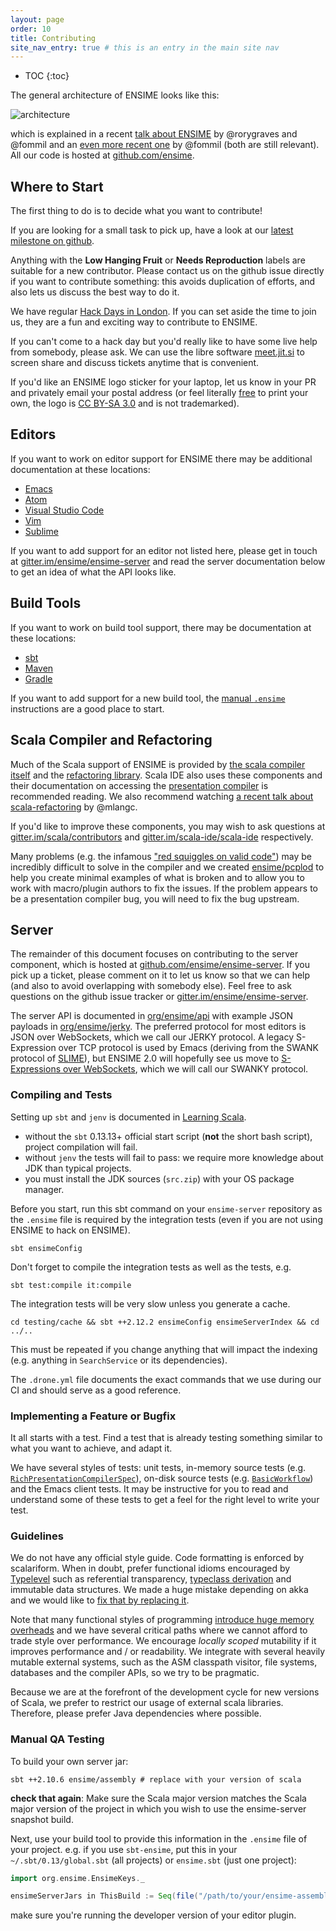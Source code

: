 ```yaml
---
layout: page
order: 10
title: Contributing
site_nav_entry: true # this is an entry in the main site nav
---
```


- TOC
{:toc}

The general architecture of ENSIME looks like this:

![architecture](http://ensime.org/talks/scalasphere16/images/architecture.png)

which is explained in a recent [talk about ENSIME](/talks/scalasphere16/) by @rorygraves and @fommil and an [even more recent one](/talks/scalasphere17/) by @fommil (both are still relevant). All our code is hosted at [github.com/ensime](https://github.com/ensime/).

## Where to Start

The first thing to do is to decide what you want to contribute!

If you are looking for a small task to pick up, have a look at our [latest milestone on github](https://github.com/ensime/ensime-server/milestone/9).

Anything with the **Low Hanging Fruit** or **Needs Reproduction** labels are suitable for a new contributor. Please contact us on the github issue directly if you want to contribute something: this avoids duplication of efforts, and also lets us discuss the best way to do it.

We have regular [Hack Days in London](http://hackthetower.co.uk/). If you can set aside the time to join us, they are a fun and exciting way to contribute to ENSIME.

If you can't come to a hack day but you'd really like to have some live help from somebody, please ask. We can use the libre software [meet.jit.si](https://meet.jit.si/) to screen share and discuss tickets anytime that is convenient.

If you'd like an ENSIME logo sticker for your laptop, let us know in your PR and privately email your postal address (or feel literally [free](http://www.gnu.org/philosophy/free-sw.en.html) to print your own, the logo is [CC BY-SA 3.0](https://creativecommons.org/licenses/by-sa/3.0/) and is not trademarked).


## Editors

If you want to work on editor support for ENSIME there may be additional documentation at these locations:

- [Emacs](/editors/emacs/contributing)
- [Atom](/editors/atom/contributing)
- [Visual Studio Code](/editors/vscode/contributing)
- [Vim](/editors/vim/contributing)
- [Sublime](/editors/sublime/contributing)

If you want to add support for an editor not listed here, please get in touch at [gitter.im/ensime/ensime-server](https://gitter.im/ensime/ensime-server) and read the server documentation below to get an idea of what the API looks like.


## Build Tools

If you want to work on build tool support, there may be documentation at these locations:

- [sbt](/build_tools/sbt#contributing)
- [Maven](/build_tools/maven#contributing)
- [Gradle](/build_tools/gradle#contributing)

If you want to add support for a new build tool, the [manual `.ensime`](/build_tools/manual) instructions are a good place to start.


## Scala Compiler and Refactoring

Much of the Scala support of ENSIME is provided by [the scala compiler itself](https://github.com/scala/scala) and the [refactoring library](https://github.com/scala-ide/scala-refactoring). Scala IDE also uses these components and their documentation on accessing the [presentation compiler](http://scala-ide.org/docs/dev/architecture/presentation-compiler.html#scalapresentationcompiler) is recommended reading. We also recommend watching [a recent talk about scala-refactoring](https://twitter.com/mlangc/status/697322490482315264) by @mlangc.

If you'd like to improve these components, you may wish to ask questions at [gitter.im/scala/contributors](https://gitter.im/scala/contributors) and [gitter.im/scala-ide/scala-ide](https://gitter.im/scala-ide/scala-ide) respectively.

Many problems (e.g. the infamous ["red squiggles on valid code"](https://github.com/ensime/ensime-server/issues/673)) may be incredibly difficult to solve in the compiler and we created [ensime/pcplod](https://github.com/ensime/pcplod) to help you create minimal examples of what is broken and to allow you to work with macro/plugin authors to fix the issues. If the problem appears to be a presentation compiler bug, you will need to fix the bug upstream.

## Server

The remainder of this document focuses on contributing to the server component, which is hosted at [github.com/ensime/ensime-server](https://github.com/ensime/ensime-server). If you pick up a ticket, please comment on it to let us know so that we can help (and also to avoid overlapping with somebody else). Feel free to ask questions on the github issue tracker or [gitter.im/ensime/ensime-server](https://gitter.im/ensime/ensime-server).

The server API is documented in [org/ensime/api](https://github.com/ensime/ensime-server/tree/2.0/api/src/main/scala/org/ensime/api)
with example JSON payloads in [org/ensime/jerky](https://github.com/ensime/ensime-server/blob/2.0/protocol-jerky/src/test/scala/org/ensime/jerky/JerkyFormatsSpec.scala). The preferred protocol for most editors is JSON over WebSockets, which we call our JERKY protocol. A legacy S-Expression over TCP protocol is used by Emacs (deriving from the SWANK protocol of [SLIME](https://github.com/slime/slime)), but ENSIME 2.0 will hopefully see us move to [S-Expressions over WebSockets](https://github.com/ensime/ensime-server/issues/1189), which we will call our SWANKY protocol.

### Compiling and Tests

Setting up `sbt` and `jenv` is documented in [Learning Scala](/learning_scala).

- without the `sbt` 0.13.13+ official start script (**not** the short bash script), project compilation will fail.
- without `jenv` the tests will fail to pass: we require more knowledge about JDK than typical projects.
- you must install the JDK sources (`src.zip`) with your OS package manager.

Before you start, run this sbt command on your `ensime-server` repository as the `.ensime` file is required by the integration tests (even if you are not using ENSIME to hack on ENSIME).

```
sbt ensimeConfig
```

Don't forget to compile the integration tests as well as the tests, e.g.

```
sbt test:compile it:compile
```

The integration tests will be very slow unless you generate a cache.


```
cd testing/cache && sbt ++2.12.2 ensimeConfig ensimeServerIndex && cd ../..
```

This must be repeated if you change anything that will impact the indexing (e.g. anything in `SearchService` or its dependencies).

The `.drone.yml` file documents the exact commands that we use during our CI and should serve as a good reference.

### Implementing a Feature or Bugfix

It all starts with a test. Find a test that is already testing something similar to what you want to achieve, and adapt it.

We have several styles of tests: unit tests, in-memory source tests (e.g. [`RichPresentationCompilerSpec`](https://github.com/ensime/ensime-server/blob/2.0/core/src/it/scala/org/ensime/core/RichPresentationCompilerSpec.scala)), on-disk source tests (e.g. [`BasicWorkflow`](https://github.com/ensime/ensime-server/blob/2.0/core/src/it/scala/org/ensime/intg/BasicWorkflow.scala)) and the Emacs client tests. It may be instructive for you to read and understand some of these tests to get a feel for the right level to write your test.

### Guidelines

We do not have any official style guide. Code formatting is enforced by scalariform. When in doubt, prefer functional idioms encouraged by [Typelevel](http://typelevel.org) such as referential transparency, [typeclass derivation](https://github.com/fommil/shapeless-for-mortals) and immutable data structures. We made a huge mistake depending on akka and we would like to [fix that by replacing it](https://github.com/ensime/ensime-server/issues/1351).

Note that many functional styles of programming [introduce huge memory overheads](https://skillsmatter.com/skillscasts/6939-optimising-scala-for-fun-and-profit) and we have several critical paths where we cannot afford to trade style over performance. We encourage *locally scoped* mutability if it improves performance and / or readability. We integrate with several heavily mutable external systems, such as the ASM classpath visitor, file systems, databases and the compiler APIs, so we try to be pragmatic.

Because we are at the forefront of the development cycle for new versions of Scala, we prefer to restrict our usage of external scala libraries. Therefore, please prefer Java dependencies where possible.

### Manual QA Testing

To build your own server jar:

```
sbt ++2.10.6 ensime/assembly # replace with your version of scala
```

**check that again**: Make sure the Scala major version matches the Scala major version of the project in which you wish to use the ensime-server snapshot build.

Next, use your build tool to provide this information in the `.ensime` file of your project. e.g. if you use `sbt-ensime`, put this in your `~/.sbt/0.13/global.sbt` (all projects) or `ensime.sbt` (just one project):

```scala
import org.ensime.EnsimeKeys._

ensimeServerJars in ThisBuild := Seq(file("/path/to/your/ensime-assembly.jar"))
```

make sure you're running the developer version of your editor plugin.
